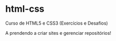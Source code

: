 # html-css
Curso de HTML5 e CSS3 (Exercícios e Desafios)

A prendendo a criar sites e gerenciar repositórios!